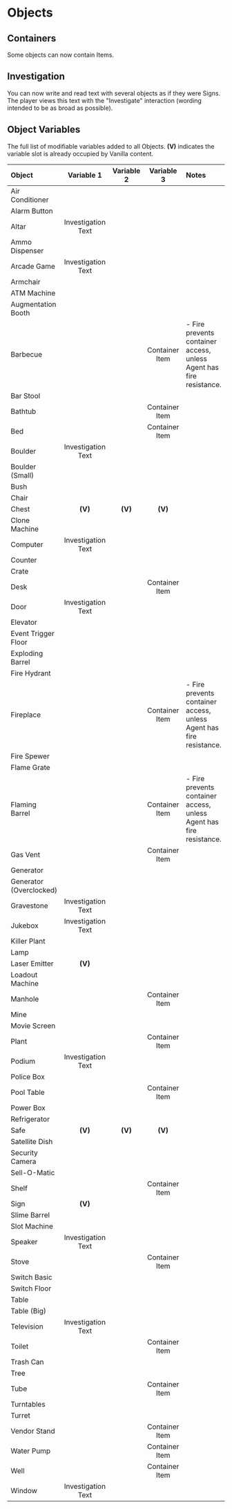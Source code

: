 ﻿#		Objects
##			Containers
Some objects can now contain Items.
##			Investigation
You can now write and read text with several objects as if they were Signs. The player views this text with the "Investigate" interaction (wording intended to be as broad as possible).
##			Object Variables
The full list of modifiable variables added to all Objects. **(V)** indicates the variable slot is already occupied by Vanilla content.

|Object								|Variable 1				|Variable 2				|Variable 3				|Notes	|
|:----------------------------------|:---------------------:|:---------------------:|:---------------------:|:------|
|Air Conditioner
|Alarm Button
|Altar								|Investigation Text		|
|Ammo Dispenser
|Arcade Game						|Investigation Text		|
|Armchair
|ATM Machine
|Augmentation Booth
|Barbecue							|						|						|Container Item			|- Fire prevents container access, unless Agent has fire resistance.
|Bar Stool
|Bathtub							|						|						|Container Item
|Bed								|						|						|Container Item
|Boulder							|Investigation Text		|
|Boulder (Small)
|Bush
|Chair
|Chest								|**(V)**				|**(V)**				|**(V)**				|
|Clone Machine
|Computer							|Investigation Text		|
|Counter
|Crate
|Desk								|						|						|Container Item
|Door								|Investigation Text		|
|Elevator
|Event Trigger Floor
|Exploding Barrel
|Fire Hydrant
|Fireplace							|						|						|Container Item			|- Fire prevents container access, unless Agent has fire resistance.
|Fire Spewer
|Flame Grate
|Flaming Barrel						|						|						|Container Item			|- Fire prevents container access, unless Agent has fire resistance.
|Gas Vent							|						|						|Container Item
|Generator
|Generator (Overclocked)
|Gravestone							|Investigation Text		|
|Jukebox							|Investigation Text		|
|Killer Plant
|Lamp
|Laser Emitter						|**(V)**				|
|Loadout Machine
|Manhole							|						|						|Container Item
|Mine
|Movie Screen
|Plant								|						|						|Container Item
|Podium								|Investigation Text		|
|Police Box
|Pool Table							|						|						|Container Item
|Power Box
|Refrigerator
|Safe								|**(V)**				|**(V)**				|**(V)**				|
|Satellite Dish
|Security Camera
|Sell-O-Matic
|Shelf								|						|						|Container Item
|Sign								|**(V)**				|
|Slime Barrel
|Slot Machine
|Speaker							|Investigation Text		|
|Stove								|						|						|Container Item
|Switch Basic
|Switch Floor
|Table
|Table (Big)
|Television							|Investigation Text		|
|Toilet								|						|						|Container Item
|Trash Can
|Tree
|Tube								|						|						|Container Item
|Turntables
|Turret
|Vendor Stand						|						|						|Container Item
|Water Pump							|						|						|Container Item
|Well								|						|						|Container Item
|Window								|Investigation Text		|


